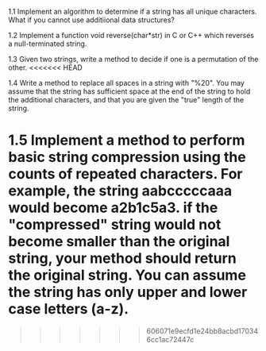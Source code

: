 1.1 Implement an algorithm to determine if a string has all unique characters. What if you cannot use additiional data structures?

1.2 Implement a function void reverse(char*str) in C or C++ which reverses a null-terminated string.

1.3 Given two strings, write a method to decide if one is a permutation of the other.
<<<<<<< HEAD

1.4 Write a method to replace all spaces in a string with "%20". You may assume that the string has sufficient space at the end of the string to hold the additional characters, and that you are given the "true" length of the string. 

1.5 Implement a method to perform basic string compression using the counts of repeated characters. For example, the string aabcccccaaa would become a2b1c5a3. if the "compressed" string would not become smaller than the original string, your method should return the original string. You can assume the string has only upper and lower case letters (a-z).
=======
>>>>>>> 606071e9ecfd1e24bb8acbd170346cc1ac72447c
